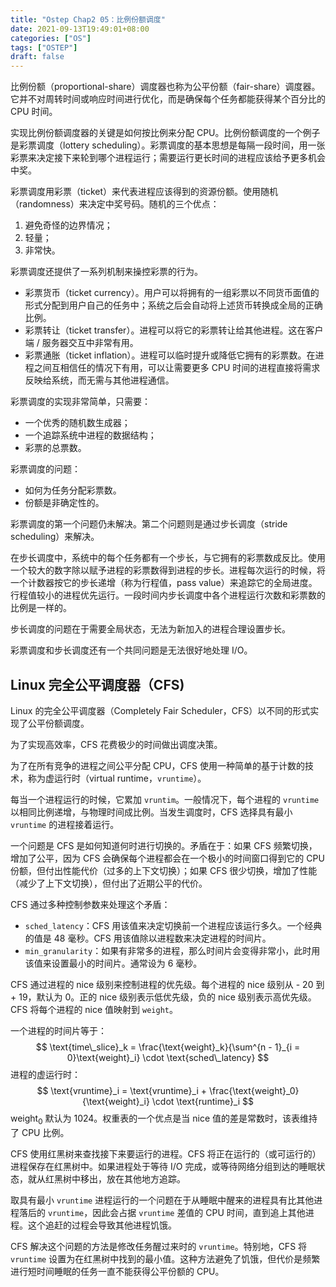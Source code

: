 ```yaml
---
title: "Ostep Chap2 05：比例份额调度"
date: 2021-09-13T19:49:01+08:00
categories: ["OS"]
tags: ["OSTEP"]
draft: false
---
```


比例份额（proportional-share）调度器也称为公平份额（fair-share）调度器。它并不对周转时间或响应时间进行优化，而是确保每个任务都能获得某个百分比的 CPU 时间。

实现比例份额调度器的关键是如何按比例来分配 CPU。比例份额调度的一个例子是彩票调度（lottery scheduling）。彩票调度的基本思想是每隔一段时间，用一张彩票来决定接下来轮到哪个进程运行；需要运行更长时间的进程应该给予更多机会中奖。

彩票调度用彩票（ticket）来代表进程应该得到的资源份额。使用随机（randomness）来决定中奖号码。随机的三个优点：

1. 避免奇怪的边界情况；
2. 轻量；
3. 非常快。

彩票调度还提供了一系列机制来操控彩票的行为。

- 彩票货币（ticket currency）。用户可以将拥有的一组彩票以不同货币面值的形式分配到用户自己的任务中；系统之后会自动将上述货币转换成全局的正确比例。
- 彩票转让（ticket transfer）。进程可以将它的彩票转让给其他进程。这在客户端 / 服务器交互中非常有用。
- 彩票通胀（ticket inflation）。进程可以临时提升或降低它拥有的彩票数。在进程之间互相信任的情况下有用，可以让需要更多 CPU 时间的进程直接将需求反映给系统，而无需与其他进程通信。

彩票调度的实现非常简单，只需要：

- 一个优秀的随机数生成器；
- 一个追踪系统中进程的数据结构；
- 彩票的总票数。

彩票调度的问题：

- 如何为任务分配彩票数。
- 份额是非确定性的。

彩票调度的第一个问题仍未解决。第二个问题则是通过步长调度（stride scheduling）来解决。

在步长调度中，系统中的每个任务都有一个步长，与它拥有的彩票数成反比。使用一个较大的数字除以赋予进程的彩票数得到进程的步长。进程每次运行的时候，将一个计数器按它的步长递增（称为行程值，pass value）来追踪它的全局进度。行程值较小的进程优先运行。一段时间内步长调度中各个进程运行次数和彩票数的比例是一样的。

步长调度的问题在于需要全局状态，无法为新加入的进程合理设置步长。

彩票调度和步长调度还有一个共同问题是无法很好地处理 I/O。

## Linux 完全公平调度器（CFS)

Linux 的完全公平调度器（Completely Fair Scheduler，CFS）以不同的形式实现了公平份额调度。

为了实现高效率，CFS 花费极少的时间做出调度决策。

为了在所有竞争的进程之间公平分配 CPU，CFS 使用一种简单的基于计数的技术，称为虚运行时（virtual runtime，`vruntime`）。

每当一个进程运行的时候，它累加 `vruntim`。一般情况下，每个进程的 `vruntime` 以相同比例递增，与物理时间成比例。当发生调度时，CFS 选择具有最小 `vruntime` 的进程接着运行。

一个问题是 CFS 是如何知道何时进行切换的。矛盾在于：如果 CFS 频繁切换，增加了公平，因为 CFS 会确保每个进程都会在一个极小的时间窗口得到它的 CPU 份额，但付出性能代价（过多的上下文切换）；如果 CFS 很少切换，增加了性能（减少了上下文切换），但付出了近期公平的代价。

CFS 通过多种控制参数来处理这个矛盾：

- `sched_latency`：CFS 用该值来决定切换前一个进程应该运行多久。一个经典的值是 48 毫秒。CFS 用该值除以进程数来决定进程的时间片。
- `min_granularity`：如果有非常多的进程，那么时间片会变得非常小，此时用该值来设置最小的时间片。通常设为 6 毫秒。

CFS 通过进程的 nice 级别来控制进程的优先级。每个进程的 nice 级别从 - 20 到 + 19，默认为 0。正的 nice 级别表示低优先级，负的 nice 级别表示高优先级。CFS 将每个进程的 nice 值映射到 `weight`。

一个进程的时间片等于：
$$
\text{time\_slice}_k = \frac{\text{weight}_k}{\sum^{n - 1}_{i = 0}\text{weight}_i} \cdot \text{sched\_latency}
$$
进程的虚运行时：
$$
\text{vruntime}_i = \text{vruntime}_i + \frac{\text{weight}_0}{\text{weight}_i} \cdot \text{runtime}_i
$$
$\text{weight}_0$ 默认为 1024。权重表的一个优点是当 nice 值的差是常数时，该表维持了 CPU 比例。

CFS 使用红黑树来查找接下来要运行的进程。CFS 将正在运行的（或可运行的）进程保存在红黑树中。如果进程处于等待 I/O 完成，或等待网络分组到达的睡眠状态，就从红黑树中移出，放在其他地方追踪。

取具有最小 `vruntime` 进程运行的一个问题在于从睡眠中醒来的进程具有比其他进程落后的 `vruntime`，因此会占据 `vruntime` 差值的 CPU 时间，直到追上其他进程。这个追赶的过程会导致其他进程饥饿。

CFS 解决这个问题的方法是修改任务醒过来时的 `vruntime`。特别地，CFS 将 `vruntime` 设置为在红黑树中找到的最小值。这种方法避免了饥饿，但代价是频繁进行短时间睡眠的任务一直不能获得公平份额的 CPU。
